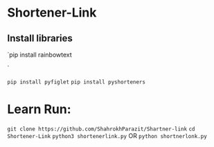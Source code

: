 # Shortener-Link

## Install libraries

`pip install rainbowtext

`

`
pip install pyfiglet
`
`
pip install pyshorteners
`

# Learn Run:

`
git clone https://github.com/ShahrokhParazit/Shartner-link
`
`
cd Shortener-Link
`
`
python3 shortenerlink.py
`
  OR
`
python shortnerlonk.py
`
